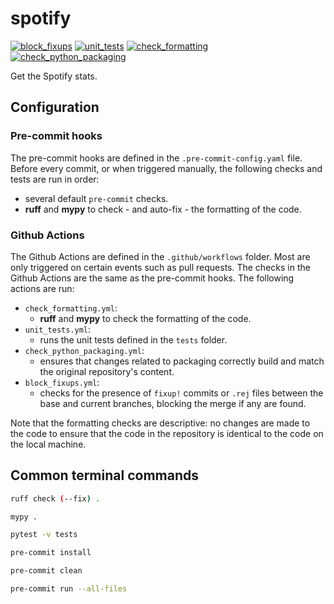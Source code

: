 # spotify

[![block_fixups](https://github.com/thms317/spotify/actions/workflows/block_fixups.yml/badge.svg)](https://github.com/thms317/spotify/actions/workflows/block_fixups.yml)
[![unit_tests](https://github.com/thms317/spotify/actions/workflows/unit_test.yml/badge.svg)](https://github.com/thms317/spotify/actions/workflows/unit_test.yml)
[![check_formatting](https://github.com/thms317/spotify/actions/workflows/check_formatting.yml/badge.svg)](https://github.com/thms317/spotify/actions/workflows/check_formatting.yml)
[![check_python_packaging](https://github.com/thms317/spotify/actions/workflows/check_python_packaging.yml/badge.svg)](https://github.com/thms317/spotify/actions/workflows/check_python_packaging.yml)

Get the Spotify stats.

## Configuration

### Pre-commit hooks

The pre-commit hooks are defined in the `.pre-commit-config.yaml` file. Before every commit, or when triggered manually, the following checks and tests are run in order:

- several default `pre-commit` checks.
- **ruff** and **mypy** to check - and auto-fix - the formatting of the code.

### Github Actions

The Github Actions are defined in the `.github/workflows` folder. Most are only triggered on certain events such as pull requests. The checks in the Github Actions are the same as the pre-commit hooks. The following actions are run:

- `check_formatting.yml`:
  - **ruff** and **mypy** to check the formatting of the code.
- `unit_tests.yml`:
  - runs the unit tests defined in the `tests` folder.
- `check_python_packaging.yml`:
  - ensures that changes related to packaging correctly build and match the original repository's content.
- `block_fixups.yml`:
  - checks for the presence of `fixup!` commits or `.rej` files between the base and current branches, blocking the merge if any are found.

Note that the formatting checks are descriptive: no changes are made to the code to ensure that the code in the repository is identical to the code on the local machine.


## Common terminal commands

```bash
ruff check (--fix) .
```

```bash
mypy .
```

```bash
pytest -v tests
```

```bash
pre-commit install
```

```bash
pre-commit clean
```

```bash
pre-commit run --all-files
```
